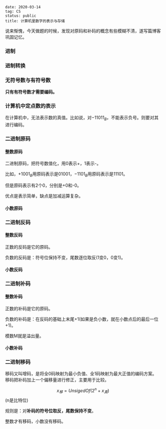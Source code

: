 ```
date: 2020-03-14
tag: CS
status: public
title: 计算机里数字的表示与存储
```

说来惭愧，今天做题的时候，发现对原码和补码的概念有些模糊不清，遂写篇博客巩固记忆。

### 进制

### 进制转换

### 无符号数与有符号数

**只有有符号数才需要编码。**

### 计算机中定点数的表示

在计算机中，无法表示数的真值。比如说，对$-11011_B$，不能表示负号。则要对其进行编码。

### 二进制原码

#### 整数原码

二进制原码，把符号数值化，用0表示+，1表示-。

比如，$+1001_B$用原码表示是$01001$，$-1101_B$用原码表示是$11101$。

但是原码表示有2个0，分别是+0和-0。

优点是表示简单，缺点是加减运算复杂。

#### 小数原码

### 二进制反码

#### 整数反码

正数的反码是它的原码。

负数的反码是：符号位保持不变，尾数逐位取反(1变0，0变1)。

#### 小数反码

### 二进制补码

#### 整数补码

正数的补码是它的原码。

负数的补码是：在反码的基础上末尾+1(如果是负小数，就在小数点后的最后一位+1)。

模数M就是溢出量。

#### 小数补码

### 二进制移码

移码又叫增码，是将全0码映射为最小负值、全1码映射为最大正值的编码方案。移码把补码加上一个偏移量进行修正，主要用于比较。

$$x_移=UnsigedOf(2^n+x_真)$$	(n是比特位)

规则是：对**补码的符号位取反，尾数保持不变**。

整数才有移码，小数没有移码。

